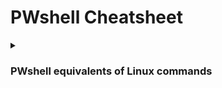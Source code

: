 # PWshell Cheatsheet

<details><summary><h3>PWshell equivalents of Linux commands</h3></summary>

#### PWshell equivalent of 'man [command]'
```
# Aliases: None
Get-Help [command]
```

#### PWshell equivalent of 'ls -laR'
```
# Aliases: gci, ls, dir
Get-ChildItem -Force -Recurse
```

#### PWshell equivalent of 'rm -rf [file]'
```
# Aliases: ri, rm, rmdir, del, erase, rd
Remove-Item -Recurse -Force [file]
```

#### PWshell command history file location.
```
# to check path to history file
(Get-PSReadlineOption).HistorySavePath
```

#### PWshell equivalent of "cat /etc/passwd | awk -F: '{print $1}'"
```
# Alias: glu
Get-LocalUser
```

#### PWshell equivalent of 'useradd [user]'
```
Alias: nlu
New-LocalUser [user]
```

#### PWshell equivalent of 'userdel [user]'
```
Alias: rlu
Remove-LocalUser [user]
```

#### PWshell equivalent of 'usermod -l [newname] [oldname]
```
Alias: rnlu
Rename-LocalUser [oldname] [newname]
```

#### PWshell equivalent of 'usermod [user] [args]'
```
Alias: slu
Set-LocalUser [user] [args]
```

#### PWshell equivalent of 'usermod -L -e 1 [user] || usermod -e 1 [user] && passwd -l [user]'
```
Alias: dlu
Disable-LocalUser [user]
```

#### PWshell equivalent of 'usermod -U -e "" [user] || usermod -e "" [user] && passwd -u [user]'
```
Alias: elu
Enable-LocalUser [user]
```

#### PWshell equivalent of "cat /etc/group | awk -F: '{print $1}'"
```
Alias: glg
Get-LocalGroup
```

#### PWshell equivalent of 'groupadd [group]'
```
Alias: nlg
New-LocalGroup [group]
```

#### PWshell equivalent of 'groupdel [group]'
```
Alias: rlg
Remove-LocalGroup [group]
```

#### PWshell equivalent of 'groupmod -n [newgroupname] [oldgroupname]'
```
Alias: rnlg
Rename-LocalGroup [oldgroupname] [newgroupname]
```

#### PWshell equivalent of 'systemctl status [service] || service [service] status'
```
# Alias: gsv
Get-Service [service] || Service [service]
```

#### PWshell equivalent of 'systemctl start [service] || service [service] start'
```
# Alias: sasv
Start-Service [service]
```

#### PWshell equivalent of 'systemctl stop [service] || service [service] stop'
```
# Alias: spsv
Stop-Service [service]
```
</details>
